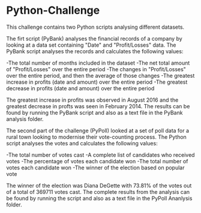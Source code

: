 # Python-Challenge

This challenge contains two Python scripts analysing different datasets. 

The firt script (PyBank) analyses the financial records of a company by looking at a data set containing "Date" and "Profit/Losses" data. The PyBank script analyses the records and calculates the following values:

-The total number of months included in the dataset
-The net total amount of "Profit/Losses" over the entire period
-The changes in "Profit/Losses" over the entire period, and then the average of those changes
-The greatest increase in profits (date and amount) over the entire period
-The greatest decrease in profits (date and amount) over the entire period

The greatest increase in profits was observed in August 2016 and the greatest decrease in profts was seen in February 2014. The results can be found by running the PyBank script and also as a text file in the PyBank analysis folder.

The second part of the challenge (PyPoll) looked at a set of poll data for a rural town looking to modernise their vote-counting process. The Python script analyses the votes and calculates the following values:

-The total number of votes cast
-A complete list of candidates who received votes
-The percentage of votes each candidate won
-The total number of votes each candidate won
-The winner of the election based on popular vote

The winner of the election was Diana DeGette with 73.81% of the votes out of a total of 369711 votes cast. The complete results from the analysis can be found by running the script and also as a text file in the PyPoll Ananlysis folder. 
